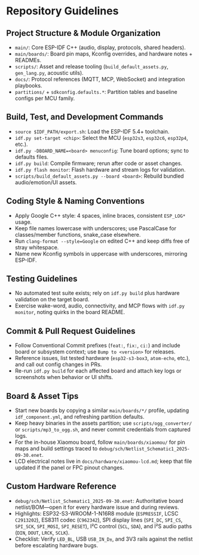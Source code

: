 # Repository Guidelines

## Project Structure & Module Organization
- `main/`: Core ESP-IDF C++ (audio, display, protocols, shared headers).
- `main/boards/`: Board pin maps, Kconfig overrides, and hardware notes + READMEs.
- `scripts/`: Asset and release tooling (`build_default_assets.py`, `gen_lang.py`, acoustic utils).
- `docs/`: Protocol references (MQTT, MCP, WebSocket) and integration playbooks.
- `partitions/` + `sdkconfig.defaults.*`: Partition tables and baseline configs per MCU family.

## Build, Test, and Development Commands
- `source $IDF_PATH/export.sh`: Load the ESP-IDF 5.4+ toolchain.
- `idf.py set-target <chip>`: Select the MCU (`esp32s3`, `esp32c6`, `esp32p4`, etc.).
- `idf.py -DBOARD_NAME=<board> menuconfig`: Tune board options; sync to defaults files.
- `idf.py build`: Compile firmware; rerun after code or asset changes.
- `idf.py flash monitor`: Flash hardware and stream logs for validation.
- `scripts/build_default_assets.py --board <board>`: Rebuild bundled audio/emotion/UI assets.

## Coding Style & Naming Conventions
- Apply Google C++ style: 4 spaces, inline braces, consistent `ESP_LOG*` usage.
- Keep file names lowercase with underscores; use PascalCase for classes/member functions, snake_case elsewhere.
- Run `clang-format --style=Google` on edited C++ and keep diffs free of stray whitespace.
- Name new Kconfig symbols in uppercase with underscores, mirroring ESP-IDF.

## Testing Guidelines
- No automated test suite exists; rely on `idf.py build` plus hardware validation on the target board.
- Exercise wake-word, audio, connectivity, and MCP flows with `idf.py monitor`, noting quirks in the board README.

## Commit & Pull Request Guidelines
- Follow Conventional Commit prefixes (`feat:`, `fix:`, `ci:`) and include board or subsystem context; use `Bump to <version>` for releases.
- Reference issues, list tested hardware (`esp32-s3-box3`, `atom-echo`, etc.), and call out config changes in PRs.
- Re-run `idf.py build` for each affected board and attach key logs or screenshots when behavior or UI shifts.

## Board & Asset Tips
- Start new boards by copying a similar `main/boards/*/` profile, updating `idf_component.yml`, and refreshing partition defaults.
- Keep heavy binaries in the assets partition; use `scripts/ogg_converter/` or `scripts/mp3_to_ogg.sh`, and never commit credentials from captured logs.
- For the in-house Xiaomou board, follow `main/boards/xiaomou/` for pin maps and build settings traced to `debug/sch/Netlist_Schematic1_2025-09-30.enet`.
- LCD electrical notes live in `docs/hardware/xiaomou-lcd.md`; keep that file updated if the panel or FPC pinout changes.

## Custom Hardware Reference
- `debug/sch/Netlist_Schematic1_2025-09-30.enet`: Authoritative board netlist/BOM—open it for every hardware issue and during reviews.
- Highlights: ESP32-S3-WROOM-1-N16R8 module (`ESPRESSIF`, LCSC `C2913202`), ES8311 codec (`C962342`), SPI display lines (`SPI_DC`, `SPI_CS`, `SPI_SCK`, `SPI_MOSI`, `SPI_RESET`), I²C control (`SCL`, `SDA`), and I²S audio paths (`DIN`, `DOUT`, `LRCK`, `SCLK`).
- Checklist: Verify `LED_BL`, USB `USB_IN_D±`, and 3V3 rails against the netlist before escalating hardware bugs.

